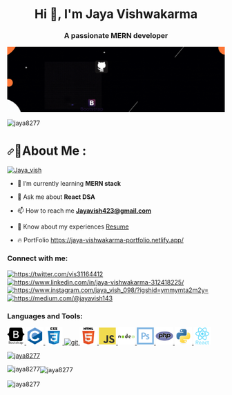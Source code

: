 
<h1 align="center">Hi 👋, I'm Jaya Vishwakarma</h1>
<h3 align="center">A passionate MERN developer</h3>
<img src="https://github.com/Jaya8277/Jaya8277/blob/main/Orange%20Elegant%20Fashion%20Style%20Linkedin%20Banner.gif?raw=true" alt="coding">
 



<p align="left"> <img src="https://komarev.com/ghpvc/?username=jaya8277&label=Profile%20views&color=0e75b6&style=flat" alt="jaya8277" /> </p>



<h1 dir="auto"><a id="user-content-about-me-" class="anchor" aria-hidden="true" href="#about-me-"><svg class="octicon octicon-link" viewBox="0 0 16 16" version="1.1" width="16" height="16" aria-hidden="true"><path fill-rule="evenodd" d="M7.775 3.275a.75.75 0 001.06 1.06l1.25-1.25a2 2 0 112.83 2.83l-2.5 2.5a2 2 0 01-2.83 0 .75.75 0 00-1.06 1.06 3.5 3.5 0 004.95 0l2.5-2.5a3.5 3.5 0 00-4.95-4.95l-1.25 1.25zm-4.69 9.64a2 2 0 010-2.83l2.5-2.5a2 2 0 012.83 0 .75.75 0 001.06-1.06 3.5 3.5 0 00-4.95 0l-2.5 2.5a3.5 3.5 0 004.95 4.95l1.25-1.25a.75.75 0 00-1.06-1.06l-1.25 1.25a2 2 0 01-2.83 0z"></path></svg></a><g-emoji class="g-emoji" alias="dizzy" fallback-src="https://github.githubassets.com/images/icons/emoji/unicode/1f4ab.png">💫</g-emoji>About Me :</h1>
<!-- <img align="right" height="220" width="220" src="https://miro.medium.com/max/1400/1*qdAW1TjCN57h1lbuuzvchg.gif" alt="coding" > -->
<p align="left"> <a href="https://twitter.com/vis31164412" target="blank"><img src="https://img.shields.io/twitter/follow/vis31164412?logo=twitter&style=for-the-badge" alt="Jaya_vish" /></a>  </p>

- 🔭 I’m currently learning **MERN stack**

- 💬 Ask me about **React DSA**

- 📫 How to reach me **Jayavish423@gmail.com**

- 📄 Know about my experiences <a href="https://drive.google.com/file/d/13SCy0zB_p4JUu--GBBP6HHDqGKhdBqPz/view">Resume</a>

- 🔥 PortFolio <a href="https://jaya-vishwakarma-portfolio.netlify.app/" target="blank">https://jaya-vishwakarma-portfolio.netlify.app/</a>
<!-- - 🔥 PortFolio_1 <a href="https://jaya-vish-portfolio.netlify.app/" target="blank">https://jaya-vish-portfolio.netlify.app/</a> -->






<h3 align="left">Connect with me:</h3>
<p align="left">
<a href="https://twitter.com/https://twitter.com/vis31164412" target="blank"><img align="center" src="https://raw.githubusercontent.com/rahuldkjain/github-profile-readme-generator/master/src/images/icons/Social/twitter.svg" alt="https://twitter.com/vis31164412" height="30" width="40" /></a>
<a href="https://linkedin.com/in/https://www.linkedin.com/in/jaya-vishwakarma-312418225/" target="blank"><img align="center" src="https://raw.githubusercontent.com/rahuldkjain/github-profile-readme-generator/master/src/images/icons/Social/linked-in-alt.svg" alt="https://www.linkedin.com/in/jaya-vishwakarma-312418225/" height="30" width="40" /></a>
<a href="https://instagram.com/https://www.instagram.com/jaya_vish_098/?igshid=ymmymta2m2y=" target="blank"><img align="center" src="https://raw.githubusercontent.com/rahuldkjain/github-profile-readme-generator/master/src/images/icons/Social/instagram.svg" alt="https://www.instagram.com/jaya_vish_098/?igshid=ymmymta2m2y=" height="30" width="40" /></a>
<a href="https://medium.com/https://medium.com/@jayavish143" target="blank"><img align="center" src="https://raw.githubusercontent.com/rahuldkjain/github-profile-readme-generator/master/src/images/icons/Social/medium.svg" alt="https://medium.com/@jayavish143" height="30" width="40" /></a>
</p>

<h3 align="left">Languages and Tools:</h3>
<p align="left"> <a href="https://getbootstrap.com" target="_blank" rel="noreferrer"> <img src="https://raw.githubusercontent.com/devicons/devicon/master/icons/bootstrap/bootstrap-plain-wordmark.svg" alt="bootstrap" width="40" height="40"/> </a> <a href="https://www.cprogramming.com/" target="_blank" rel="noreferrer"> <img src="https://raw.githubusercontent.com/devicons/devicon/master/icons/c/c-original.svg" alt="c" width="40" height="40"/> </a> <a href="https://www.w3schools.com/css/" target="_blank" rel="noreferrer"> <img src="https://raw.githubusercontent.com/devicons/devicon/master/icons/css3/css3-original-wordmark.svg" alt="css3" width="40" height="40"/> </a> <a href="https://git-scm.com/" target="_blank" rel="noreferrer"> <img src="https://www.vectorlogo.zone/logos/git-scm/git-scm-icon.svg" alt="git" width="40" height="40"/> </a> <a href="https://www.w3.org/html/" target="_blank" rel="noreferrer"> <img src="https://raw.githubusercontent.com/devicons/devicon/master/icons/html5/html5-original-wordmark.svg" alt="html5" width="40" height="40"/> </a> <a href="https://developer.mozilla.org/en-US/docs/Web/JavaScript" target="_blank" rel="noreferrer"> <img src="https://raw.githubusercontent.com/devicons/devicon/master/icons/javascript/javascript-original.svg" alt="javascript" width="40" height="40"/> </a> <a href="https://nodejs.org" target="_blank" rel="noreferrer"> <img src="https://raw.githubusercontent.com/devicons/devicon/master/icons/nodejs/nodejs-original-wordmark.svg" alt="nodejs" width="40" height="40"/> </a> <a href="https://www.photoshop.com/en" target="_blank" rel="noreferrer"> <img src="https://raw.githubusercontent.com/devicons/devicon/master/icons/photoshop/photoshop-line.svg" alt="photoshop" width="40" height="40"/> </a> <a href="https://www.php.net" target="_blank" rel="noreferrer"> <img src="https://raw.githubusercontent.com/devicons/devicon/master/icons/php/php-original.svg" alt="php" width="40" height="40"/> </a> <a href="https://www.python.org" target="_blank" rel="noreferrer"> <img src="https://raw.githubusercontent.com/devicons/devicon/master/icons/python/python-original.svg" alt="python" width="40" height="40"/> </a> <a href="https://reactjs.org/" target="_blank" rel="noreferrer"> <img src="https://raw.githubusercontent.com/devicons/devicon/master/icons/react/react-original-wordmark.svg" alt="react" width="40" height="40"/> </a>  </p>

<p align="left"> <a href="https://github.com/ryo-ma/github-profile-trophy"><img src="https://github-profile-trophy.vercel.app/?username=jaya8277" alt="jaya8277" /></a> </p>

<p><img align="left" src="https://github-readme-stats.vercel.app/api/top-langs?username=jaya8277&show_icons=true&locale=en&layout=compact" alt="jaya8277" /></p>

<p><img align="center" src="https://github-readme-stats.vercel.app/api?username=jaya8277&show_icons=true&locale=en" alt="jaya8277" width="400" /></p>

<p><img align="center" src="https://github-readme-streak-stats.herokuapp.com/?user=jaya8277&" alt="jaya8277" /></p>
